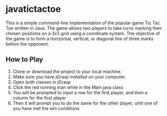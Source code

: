 # javatictactoe

This is a simple command-line implementation of the popular game Tic Tac Toe written in Java. The game allows two players to take turns marking their chosen positions on a 3x3 grid using a coordinate system. The objective of the game is to form a horizontal, vertical, or diagonal line of three marks before the opponent.

## How to Play

1. Clone or download the project to your local machine.
2. Make sure you have jGrasp installed on your computer.
3. Open both classes in jGrasp
4. Click the red running man while in the Main.java class
5. You will be prompted to input a row for the first player, and then a column for the first player
6. Then it will prompt you to do the same for the other player, until one of you have met the win conditions

